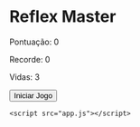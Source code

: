 <!DOCTYPE html>
<html lang="en">
<head>
    <meta charset="UTF-8">
    <meta name="viewport" content="width=device-width, initial-scale=1.0">
    <title>Reflex Master</title>
    <link href="https://cdn.jsdelivr.net/npm/tailwindcss@2.2.19/dist/tailwind.min.css" rel="stylesheet">
</head>
<body class="bg-gray-900 flex items-center justify-center h-screen text-white">
    <div id="game" class="text-center">
        <h1 class="text-4xl mb-4">Reflex Master</h1>
        <p id="score" class="text-2xl mb-4">Pontuação: 0</p>
        <p id="highScore" class="text-xl mb-4">Recorde: 0</p>
        <p id="lives" class="text-xl mb-4">Vidas: 3</p>
        <div id="game-area" class="relative bg-gray-800 h-64 w-64 mx-auto"></div>
        <button id="start-btn" class="mt-4 px-4 py-2 bg-green-500 rounded">Iniciar Jogo</button>
    </div>

    <script src="app.js"></script>
</body>
</html>
